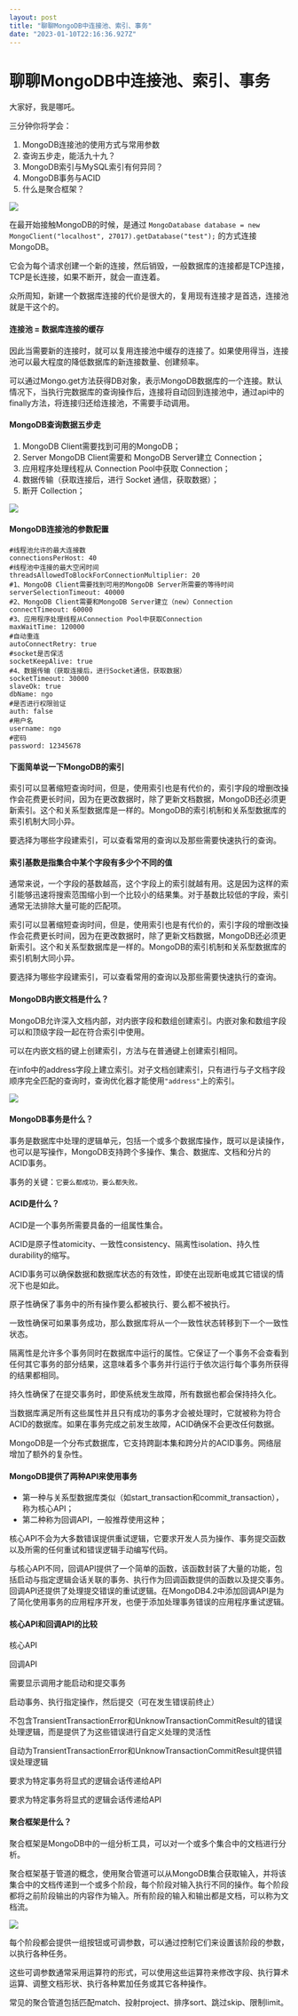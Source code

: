 ```yaml
---
layout: post
title: "聊聊MongoDB中连接池、索引、事务"
date: "2023-01-10T22:16:36.927Z"
---
```

聊聊MongoDB中连接池、索引、事务
===================

大家好，我是哪吒。

三分钟你将学会：

1.  MongoDB连接池的使用方式与常用参数
2.  查询五步走，能活九十九？
3.  MongoDB索引与MySQL索引有何异同？
4.  MongoDB事务与ACID
5.  什么是聚合框架？

![](https://files.mdnice.com/user/19748/810a2740-81ab-4445-b1e6-216dd3736da2.jpeg)

在最开始接触MongoDB的时候，是通过 `MongoDatabase database = new MongoClient("localhost", 27017).getDatabase("test");` 的方式连接MongoDB。

它会为每个请求创建一个新的连接，然后销毁，一般数据库的连接都是TCP连接，TCP是长连接，如果不断开，就会一直连着。

众所周知，新建一个数据库连接的代价是很大的，复用现有连接才是首选，连接池就是干这个的。

#### 连接池 = 数据库连接的缓存

因此当需要新的连接时，就可以复用连接池中缓存的连接了。如果使用得当，连接池可以最大程度的降低数据库的新连接数量、创建频率。

可以通过Mongo.get方法获得DB对象，表示MongoDB数据库的一个连接。默认情况下，当执行完数据库的查询操作后，连接将自动回到连接池中，通过api中的finally方法，将连接归还给连接池，不需要手动调用。

#### MongoDB查询数据五步走

1.  MongoDB Client需要找到可用的MongoDB；
2.  Server MongoDB Client需要和 MongoDB Server建立 Connection；
3.  应用程序处理线程从 Connection Pool中获取 Connection；
4.  数据传输（获取连接后，进行 Socket 通信，获取数据）；
5.  断开 Collection；

![](https://files.mdnice.com/user/19748/3d20062d-4709-455a-be66-ad32caab7ba5.png)

#### MongoDB连接池的参数配置

    #线程池允许的最大连接数
    connectionsPerHost: 40
    #线程池中连接的最大空闲时间
    threadsAllowedToBlockForConnectionMultiplier: 20
    #1、MongoDB Client需要找到可用的MongoDB Server所需要的等待时间
    serverSelectionTimeout: 40000
    #2、MongoDB Client需要和MongoDB Server建立（new）Connection
    connectTimeout: 60000
    #3、应用程序处理线程从Connection Pool中获取Connection
    maxWaitTime: 120000
    #自动重连
    autoConnectRetry: true
    #socket是否保活
    socketKeepAlive: true
    #4、数据传输（获取连接后，进行Socket通信，获取数据）
    socketTimeout: 30000
    slaveOk: true
    dbName: ngo
    #是否进行权限验证
    auth: false
    #用户名
    username: ngo
    #密码
    password: 12345678
    

#### 下面简单说一下MongoDB的索引

索引可以显著缩短查询时间，但是，使用索引也是有代价的，索引字段的增删改操作会花费更长时间，因为在更改数据时，除了更新文档数据，MongoDB还必须更新索引。这个和关系型数据库是一样的。MongoDB的索引机制和关系型数据库的索引机制大同小异。

要选择为哪些字段建索引，可以查看常用的查询以及那些需要快速执行的查询。

#### 索引基数是指集合中某个字段有多少个不同的值

通常来说，一个字段的基数越高，这个字段上的索引就越有用。这是因为这样的索引能够迅速将搜索范围缩小到一个比较小的结果集。对于基数比较低的字段，索引通常无法排除大量可能的匹配项。

索引可以显著缩短查询时间，但是，使用索引也是有代价的，索引字段的增删改操作会花费更长时间，因为在更改数据时，除了更新文档数据，MongoDB还必须更新索引。这个和关系型数据库是一样的。MongoDB的索引机制和关系型数据库的索引机制大同小异。

要选择为哪些字段建索引，可以查看常用的查询以及那些需要快速执行的查询。

#### MongoDB内嵌文档是什么？

MongoDB允许深入文档内部，对内嵌字段和数组创建索引。内嵌对象和数组字段可以和顶级字段一起在符合索引中使用。

可以在内嵌文档的键上创建索引，方法与在普通键上创建索引相同。

在info中的address字段上建立索引。对子文档创建索引，只有进行与子文档字段顺序完全匹配的查询时，查询优化器才能使用`"address"`上的索引。

![](https://files.mdnice.com/user/19748/e98e37e8-92f7-4af3-9e0d-ee2805c733f0.png)

#### MongoDB事务是什么？

事务是数据库中处理的逻辑单元，包括一个或多个数据库操作，既可以是读操作，也可以是写操作，MongoDB支持跨个多操作、集合、数据库、文档和分片的ACID事务。

事务的关键：`它要么都成功，要么都失败。`

#### ACID是什么？

ACID是一个事务所需要具备的一组属性集合。

ACID是原子性atomicity、一致性consistency、隔离性isolation、持久性durability的缩写。

ACID事务可以确保数据和数据库状态的有效性，即使在出现断电或其它错误的情况下也是如此。

原子性确保了事务中的所有操作要么都被执行、要么都不被执行。

一致性确保可如果事务成功，那么数据库将从一个一致性状态转移到下一个一致性状态。

隔离性是允许多个事务同时在数据库中运行的属性。它保证了一个事务不会查看到任何其它事务的部分结果，这意味着多个事务并行运行于依次运行每个事务所获得的结果都相同。

持久性确保了在提交事务时，即使系统发生故障，所有数据也都会保持持久化。

当数据库满足所有这些属性并且只有成功的事务才会被处理时，它就被称为符合ACID的数据库。如果在事务完成之前发生故障，ACID确保不会更改任何数据。

MongoDB是一个分布式数据库，它支持跨副本集和跨分片的ACID事务。网络层增加了额外的复杂性。

#### MongoDB提供了两种API来使用事务

*   第一种与关系型数据库类似（如start\_transaction和commit\_transaction），称为核心API；
*   第二种称为回调API，一般推荐使用这种；

核心API不会为大多数错误提供重试逻辑，它要求开发人员为操作、事务提交函数以及所需的任何重试和错误逻辑手动编写代码。

与核心API不同，回调API提供了一个简单的函数，该函数封装了大量的功能，包括启动与指定逻辑会话关联的事务、执行作为回调函数提供的函数以及提交事务。回调API还提供了处理提交错误的重试逻辑。在MongoDB4.2中添加回调API是为了简化使用事务的应用程序开发，也便于添加处理事务错误的应用程序重试逻辑。

#### 核心API和回调API的比较

核心API

回调API

需要显示调用才能启动和提交事务

启动事务、执行指定操作，然后提交（可在发生错误前终止）

不包含TransientTransactionError和UnknowTransactionCommitResult的错误处理逻辑，而是提供了为这些错误进行自定义处理的灵活性

自动为TransientTransactionError和UnknowTransactionCommitResult提供错误处理逻辑

要求为特定事务将显式的逻辑会话传递给API

要求为特定事务将显式的逻辑会话传递给API

#### 聚合框架是什么？

聚合框架是MongoDB中的一组分析工具，可以对一个或多个集合中的文档进行分析。

聚合框架基于管道的概念，使用聚合管道可以从MongoDB集合获取输入，并将该集合中的文档传递到一个或多个阶段，每个阶段对输入执行不同的操作。每个阶段都将之前阶段输出的内容作为输入。所有阶段的输入和输出都是文档，可以称为文档流。

![](https://files.mdnice.com/user/19748/e2f5e465-48bc-4e32-a37b-1f9e61970b15.png)

每个阶段都会提供一组按钮或可调参数，可以通过控制它们来设置该阶段的参数，以执行各种任务。

这些可调参数通常采用运算符的形式，可以使用这些运算符来修改字段、执行算术运算、调整文档形状、执行各种累加任务或其它各种操作。

常见的聚合管道包括匹配match、投射project、排序sort、跳过skip、限制limit。